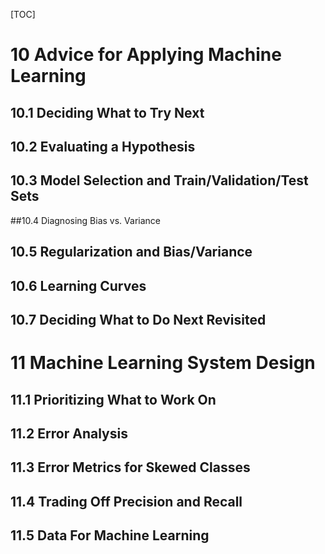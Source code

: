 [TOC]

# 10 Advice for Applying Machine Learning 

## 10.1 Deciding What to Try Next

## 10.2 Evaluating a Hypothesis

## 10.3 Model Selection and Train/Validation/Test Sets

##10.4 Diagnosing Bias vs. Variance

## 10.5 Regularization and Bias/Variance

## 10.6 Learning Curves

## 10.7 Deciding What to Do Next Revisited

 

# 11 Machine Learning System Design

## 11.1 Prioritizing What to Work On

## 11.2 Error Analysis

## 11.3 Error Metrics for Skewed Classes

## 11.4 Trading Off Precision and Recall

## 11.5 Data For Machine Learning